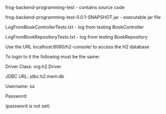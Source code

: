 frog-backend-programming-test - contains source code

frog-backend-programming-test-0.0.1-SNAPSHOT.jar - executable jar file

LogFromBookControllerTests.txt - log from testing BookController

LogFromBookRepositoryTests.txt - log from testing BookRepository



Use the URL localhost:8080/h2-console/ to access the H2 database

To login to it the following must be the same:

Driver Class: org.h2.Driver

JDBC URL: jdbc:h2:mem:db

Username: sa

Password:

(password is not set)